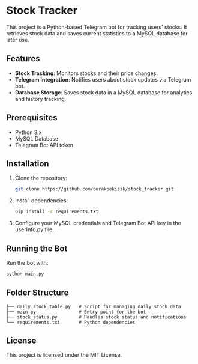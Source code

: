 # Stock Tracker

This project is a Python-based Telegram bot for tracking users' stocks. It retrieves stock data and saves current statistics to a MySQL database for later use.

## Features

- **Stock Tracking**: Monitors stocks and their price changes.
- **Telegram Integration**: Notifies users about stock updates via Telegram bot.
- **Database Storage**: Saves stock data in a MySQL database for analytics and history tracking.

## Prerequisites

- Python 3.x
- MySQL Database
- Telegram Bot API token

## Installation

1. Clone the repository:
   ```bash
   git clone https://github.com/burakpekisik/stock_tracker.git
   ```

2. Install dependencies:
   ```bash
   pip install -r requirements.txt
   ```

3. Configure your MySQL credentials and Telegram Bot API key in the userInfo.py file.

## Running the Bot

Run the bot with:
```bash
python main.py
```

## Folder Structure

```plaintext
├── daily_stock_table.py   # Script for managing daily stock data
├── main.py                # Entry point for the bot
├── stock_status.py        # Handles stock status and notifications
└── requirements.txt       # Python dependencies
```

## License

This project is licensed under the MIT License.

